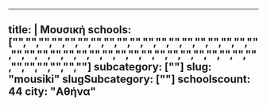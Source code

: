 
---
title: |
   Μουσική
schools: ["","","","","","","","","","","","","","","","","","","","","","","","","","","","","","","","","","","","","","","","","","","",""]
subcategory: [""]
slug: "mousiki"
slugSubcategory: [""]
schoolscount: 44
city: "Αθήνα"
---



